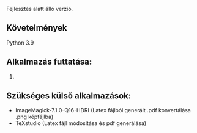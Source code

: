 Fejlesztés alatt álló verzió.

## Követelmények
Python 3.9

## Alkalmazás futtatása:
1. 

## Szükséges külső alkalmazások:
 - ImageMagick-7.1.0-Q16-HDRI (Latex fájlból generált .pdf konvertálása .png képfájlba)
 - TeXstudio (Latex fájl módosítása és pdf generálása)

